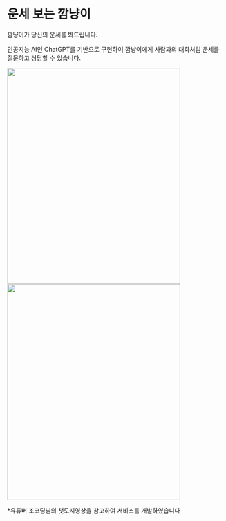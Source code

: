# 운세 보는 깜냥이

깜냥이가 당신의 운세를 봐드립니다.

인공지능 AI인 ChatGPT를 기반으로 구현하여 깜냥이에게 사람과의 대화처럼 운세를 질문하고 상담할 수 있습니다.


<img src="https://user-images.githubusercontent.com/107875213/236671922-462edb89-0d8d-40fc-9b3e-32e9354a5f97.png" width="400px" height="500px">
<img src="https://user-images.githubusercontent.com/107875213/236671925-b38f6516-f0c4-4379-ae43-297bf0f99876.png" width="400px" height="500px">

*유튜버 조코딩님의 챗도지영상을 참고하여 서비스를 개발하였습니다
